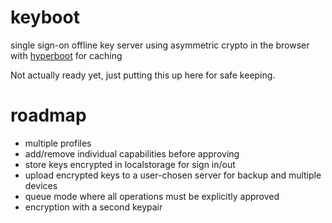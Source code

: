 # keyboot

single sign-on offline key server using asymmetric crypto
in the browser with [hyperboot](http://hyperboot.org) for caching

Not actually ready yet, just putting this up here for safe keeping.

# roadmap

* multiple profiles
* add/remove individual capabilities before approving
* store keys encrypted in localstorage for sign in/out
* upload encrypted keys to a user-chosen server for backup and multiple devices
* queue mode where all operations must be explicitly approved
* encryption with a second keypair
